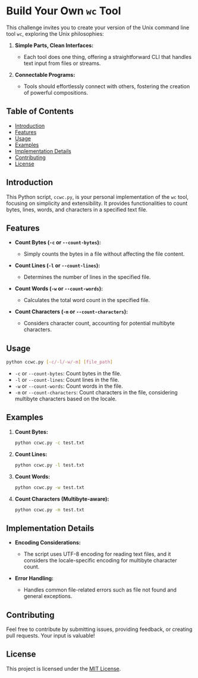 # Build Your Own `wc` Tool

This challenge invites you to create your version of the Unix command line tool `wc`, exploring the Unix philosophies:

1. **Simple Parts, Clean Interfaces:**
   - Each tool does one thing, offering a straightforward CLI that handles text input from files or streams.

2. **Connectable Programs:**
   - Tools should effortlessly connect with others, fostering the creation of powerful compositions.

## Table of Contents
- [Introduction](#introduction)
- [Features](#features)
- [Usage](#usage)
- [Examples](#examples)
- [Implementation Details](#implementation-details)
- [Contributing](#contributing)
- [License](#license)

## Introduction

This Python script, `ccwc.py`, is your personal implementation of the `wc` tool, focusing on simplicity and extensibility. It provides functionalities to count bytes, lines, words, and characters in a specified text file.

## Features

- **Count Bytes (`-c` or `--count-bytes`):**
  - Simply counts the bytes in a file without affecting the file content.

- **Count Lines (`-l` or `--count-lines`):**
  - Determines the number of lines in the specified file.

- **Count Words (`-w` or `--count-words`):**
  - Calculates the total word count in the specified file.

- **Count Characters (`-m` or `--count-characters`):**
  - Considers character count, accounting for potential multibyte characters.

## Usage

```bash
python ccwc.py [-c/-l/-w/-m] [file_path]
```

- `-c` or `--count-bytes`: Count bytes in the file.
- `-l` or `--count-lines`: Count lines in the file.
- `-w` or `--count-words`: Count words in the file.
- `-m` or `--count-characters`: Count characters in the file, considering multibyte characters based on the locale.

## Examples

1. **Count Bytes:**
   ```bash
   python ccwc.py -c test.txt
   ```

2. **Count Lines:**
   ```bash
   python ccwc.py -l test.txt
   ```

3. **Count Words:**
   ```bash
   python ccwc.py -w test.txt
   ```

4. **Count Characters (Multibyte-aware):**
   ```bash
   python ccwc.py -m test.txt
   ```

## Implementation Details

- **Encoding Considerations:**
  - The script uses UTF-8 encoding for reading text files, and it considers the locale-specific encoding for multibyte character count.

- **Error Handling:**
  - Handles common file-related errors such as file not found and general exceptions.

## Contributing

Feel free to contribute by submitting issues, providing feedback, or creating pull requests. Your input is valuable!

## License

This project is licensed under the [MIT License](LICENSE).
